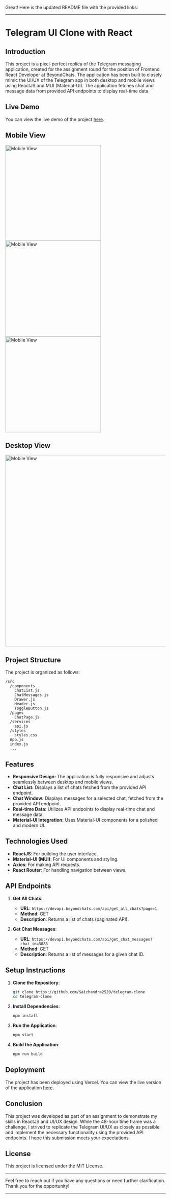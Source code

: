Great! Here is the updated README file with the provided links:

---

# Telegram UI Clone with React

## Introduction

This project is a pixel-perfect replica of the Telegram messaging application, created for the assignment round for the position of Frontend React Developer at BeyondChats. The application has been built to closely mimic the UI/UX of the Telegram app in both desktop and mobile views using ReactJS and MUI (Material-UI). The application fetches chat and message data from provided API endpoints to display real-time data.

## Live Demo

You can view the live demo of the project [here](https://telegram-clone-ecru.vercel.app/).


## Mobile View
<div>
<img src="src/images/img1.jpeg" alt="Mobile View" width="300"/>
<img src="src/images/img2.jpeg" alt="Mobile View" width="300"/>
<img src="src/images/img3.jpeg" alt="Mobile View" width="300"/>
<div>

## Desktop View
<img src="src/images/img4.png" alt="Mobile View" width="600"/>



## Project Structure

The project is organized as follows:

```
/src
  /components
    ChatList.js
    ChatMessages.js
    Drawer.js
    Header.js
    ToggleButton.js
  /pages
    ChatPage.js
  /services
    api.js
  /styles
    styles.css
  App.js
  index.js
  ...
```

## Features

- **Responsive Design:** The application is fully responsive and adjusts seamlessly between desktop and mobile views.
- **Chat List:** Displays a list of chats fetched from the provided API endpoint.
- **Chat Window:** Displays messages for a selected chat, fetched from the provided API endpoint.
- **Real-time Data:** Utilizes API endpoints to display real-time chat and message data.
- **Material-UI Integration:** Uses Material-UI components for a polished and modern UI.

## Technologies Used

- **ReactJS**: For building the user interface.
- **Material-UI (MUI)**: For UI components and styling.
- **Axios**: For making API requests.
- **React Router**: For handling navigation between views.

## API Endpoints

1. **Get All Chats**:
   - **URL**: `https://devapi.beyondchats.com/api/get_all_chats?page=1`
   - **Method**: GET
   - **Description**: Returns a list of chats (paginated API).

2. **Get Chat Messages**:
   - **URL**: `https://devapi.beyondchats.com/api/get_chat_messages?chat_id=3888`
   - **Method**: GET
   - **Description**: Returns a list of messages for a given chat ID.

## Setup Instructions

1. **Clone the Repository**:
   ```bash
   git clone https://github.com/Saichandra2520/telegram-clone
   cd telegram-clone
   ```

2. **Install Dependencies**:
   ```bash
   npm install
   ```

3. **Run the Application**:
   ```bash
   npm start
   ```

4. **Build the Application**:
   ```bash
   npm run build
   ```

## Deployment

The project has been deployed using Vercel. You can view the live version of the application [here](https://telegram-clone-ecru.vercel.app/).

## Conclusion

This project was developed as part of an assignment to demonstrate my skills in ReactJS and UI/UX design. While the 48-hour time frame was a challenge, I strived to replicate the Telegram UI/UX as closely as possible and implement the necessary functionality using the provided API endpoints. I hope this submission meets your expectations.

## License

This project is licensed under the MIT License.

---

Feel free to reach out if you have any questions or need further clarification. Thank you for the opportunity!

---